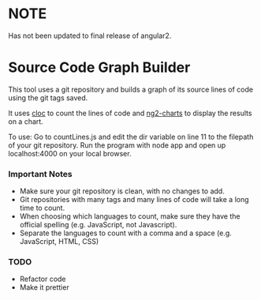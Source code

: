 # NOTE
Has not been updated to final release of angular2.

# Source Code Graph Builder

This tool uses a git repository and builds a graph of its source lines of code
using the git tags saved. 

It uses [cloc](https://github.com/AlDanial/cloc) to count the lines of code
and [ng2-charts](https://github.com/valor-software/ng2-charts/) to display the
results on a chart. 

To use:
Go to countLines.js and edit the dir variable on line 11 to the filepath of 
your git repository. Run the program with node app and open up localhost:4000
on your local browser.

### Important Notes
* Make sure your git repository is clean, with no changes to add. 
* Git repositories with many tags and many lines of code will take a long time
  to count.
* When choosing which languages to count, make sure they have the official 
  spelling (e.g. JavaScript, not Javascript). 
* Separate the languages to count with a comma and a space 
  (e.g. JavaScript, HTML, CSS)
  
### TODO
* Refactor code
* Make it prettier
